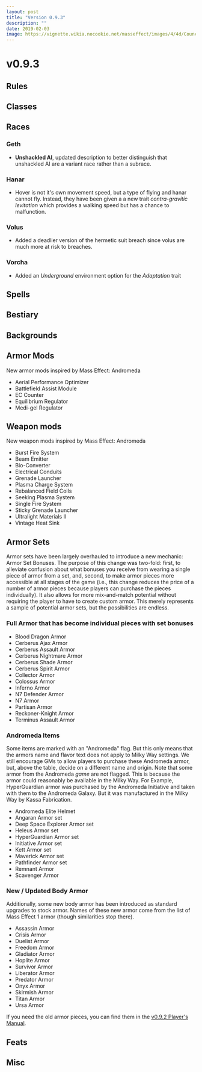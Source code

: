 ```yaml
---
layout: post
title: "Version 0.9.3"
description: ""
date: 2019-02-03
image: https://vignette.wikia.nocookie.net/masseffect/images/4/4d/Council_Hologram-Ambassador_Meeting_2.png/revision/latest?cb=20091227112411
---
```


# v0.9.3

## Rules 

## Classes

## Races

### Geth
- __Unshackled AI__, updated description to better distinguish that unshackled AI are a variant race rather than a subrace.

### Hanar
- Hover is not it's own movement speed, but a type of flying and hanar cannot fly. Instead, they have been given a
a new trait _contra-gravitic levitation_ which provides a walking speed but has a chance to malfunction.

### Volus
- Added a deadlier version of the hermetic suit breach since volus are much more at risk to breaches.

### Vorcha
- Added an _Underground_ environment option for the _Adaptation_ trait

## Spells

## Bestiary

## Backgrounds

## Armor Mods
New armor mods inspired by Mass Effect: Andromeda
- Aerial Performance Optimizer
- Battlefield Assist Module
- EC Counter
- Equilibrium Regulator
- Medi-gel Regulator

## Weapon mods
New weapon mods inspired by Mass Effect: Andromeda
- Burst Fire System
- Beam Emitter
- Bio-Converter
- Electrical Conduits
- Grenade Launcher
- Plasma Charge System
- Rebalanced Field Coils
- Seeking Plasma System
- Single Fire System
- Sticky Grenade Launcher
- Ultralight Materials II
- Vintage Heat Sink

## Armor Sets
Armor sets have been largely overhauled to introduce a new mechanic: Armor Set Bonuses. The purpose of this change was
two-fold: first, to alleviate confusion about what bonuses you receive from wearing a single piece of armor from a set,
and, second, to make armor pieces more accessible at all stages of the game (i.e., this change reduces the price of a 
number of armor pieces because players can purchase the pieces individually). It also allows for more mix-and-match potential
without requiring the player to have to create custom armor. This merely represents a sample of potential armor sets,
but the possibilities are endless.

### Full Armor that has become individual pieces with set bonuses
- Blood Dragon Armor
- Cerberus Ajax Armor
- Cerberus Assault Armor
- Cerberus Nightmare Armor
- Cerberus Shade Armor
- Cerberus Spirit Armor
- Collector Armor
- Colossus Armor
- Inferno Armor
- N7 Defender Armor
- N7 Armor
- Partisan Armor
- Reckoner-Knight Armor
- Terminus Assault Armor

### Andromeda Items

Some items are marked with an "Andromeda" flag. But this only means that the armors name and flavor text 
does not apply to Milky Way settings. We still encourage GMs to allow players to purchase these Andromeda armor, but,
above the table, decide on a different name and origin. Note that some armor from the Andromeda _game_ are not flagged.
This is because the armor could reasonably be available in the Milky Way. For Example, HyperGuardian armor was purchased
by the Andromeda Initiative and taken with them to the Andromeda Galaxy. But it was manufactured in the Milky Way by
Kassa Fabrication.

- Andromeda Elite Helmet
- Angaran Armor set
- Deep Space Explorer Armor set
- Heleus Armor set
- HyperGuardian Armor set
- Initiative Armor set
- Kett Armor set
- Maverick Armor set
- Pathfinder Armor set
- Remnant Armor
- Scavenger Armor

### New / Updated Body Armor

Additionally, some new body armor has been introduced as standard upgrades to stock armor. Names of these new armor
come from the list of Mass Effect 1 armor (though similarities stop there).

- Assassin Armor
- Crisis Armor
- Duelist Armor
- Freedom Armor
- Gladiator Armor
- Hoplite Armor
- Survivor Armor
- Liberator Armor
- Predator Armor
- Onyx Armor
- Skirmish Armor
- Titan Armor
- Ursa Armor

If you need the old armor pieces, you can find them in the [v0.9.2 Player's Manual](https://drive.google.com/open?id=1hR63JVeS21uYYAnrV8PCCbsHV_jvKm8Y).

## Feats

## Misc
